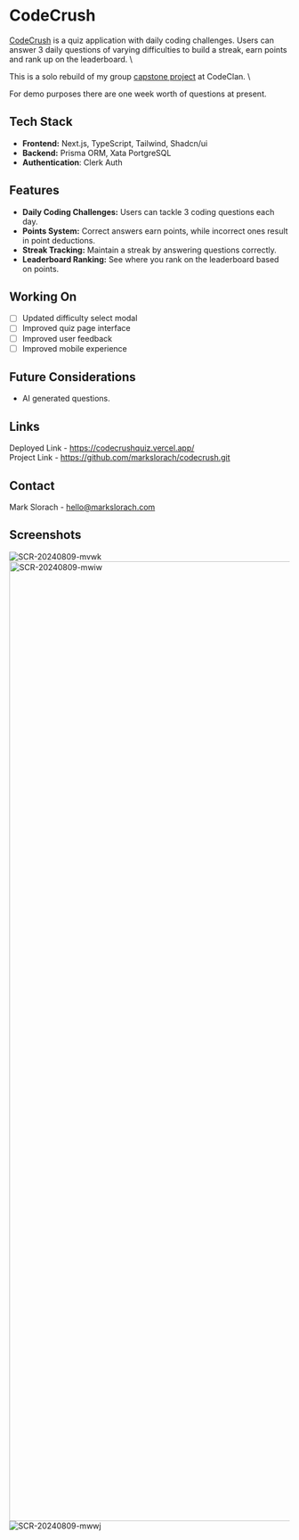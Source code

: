 # CodeCrush

[CodeCrush](https://codecrushquiz.vercel.app/) is a quiz application with daily coding challenges. Users can answer 3 daily questions of varying difficulties to build a streak, earn points and rank up on the leaderboard. \

This is a solo rebuild of my group [capstone project](https://github.com/markslorach/codecrush-capstone.git) at CodeClan. \

For demo purposes there are one week worth of questions at present.

## Tech Stack
- **Frontend:** Next.js, TypeScript, Tailwind, Shadcn/ui
- **Backend:** Prisma ORM, Xata PortgreSQL
- **Authentication**: Clerk Auth

## Features
- **Daily Coding Challenges:** Users can tackle 3 coding questions each day.
- **Points System:** Correct answers earn points, while incorrect ones result in point deductions.
- **Streak Tracking:** Maintain a streak by answering questions correctly.
- **Leaderboard Ranking:** See where you rank on the leaderboard based on points.

## Working On
- [ ] Updated difficulty select modal
- [ ] Improved quiz page interface
- [ ] Improved user feedback
- [ ] Improved mobile experience

## Future Considerations
- AI generated questions.

## Links
Deployed Link - https://codecrushquiz.vercel.app/ \
Project Link - https://github.com/markslorach/codecrush.git

## Contact
Mark Slorach - hello@markslorach.com

## Screenshots
![SCR-20240809-mvwk](https://github.com/user-attachments/assets/12ece95c-bed6-4e71-a511-760b02ed2794)
<img width="1721" alt="SCR-20240809-mwiw" src="https://github.com/user-attachments/assets/0f6324be-3036-45a6-b008-0af8eb290b9b">
![SCR-20240809-mwwj](https://github.com/user-attachments/assets/c9d6cccf-3363-4ac2-9e67-8538abb366fb)
